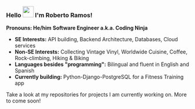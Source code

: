 ### Hello <img src="https://raw.githubusercontent.com/MartinHeinz/MartinHeinz/master/wave.gif" width="30px"> I'm Roberto Ramos!

<strong>Pronouns: He/him</strong>
<strong>Software Engineer a.k.a. Coding Ninja</strong>

* <strong>SE Interests:</strong> API building, Backend Architecture, Databases, Cloud services
* <strong>Non-SE Interests:</strong> Collecting Vintage Vinyl, Worldwide Cuisine, Coffee, Rock-climbing, Hiking & Biking
* <strong>Languages besides "programming":</strong> Bilingual and fluent in English and Spanish
* <strong>Currently building:</strong> Python-Django-PostgreSQL for a Fitness Training app
  
Take a look at my repositories for projects I am currently working on. More to come soon!

